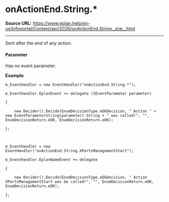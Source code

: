 # onActionEnd.String.*

**Source URL:** https://www.eplan.help/en-us/Infoportal/Content/api/2026/onActionEnd.String._star_.html

---

Sent after the end of any action.

#### **Parameter**

Has no event parameter.

**Example**

```
m_EventHandler = new EventHandler("onActionEnd.String.*");
m_EventHandler.EplanEvent += delegate (IEventParameter parameter)
{
    new Decider().Decide(EnumDecisionType.eOkDecision, " Action " + new EventParameterString(parameter).String + " was called!", "", EnumDecisionReturn.eOK, EnumDecisionReturn.eOK);
};

```

  

```
m_EventHandler = new EventHandler("onActionEnd.String.XPartsManagementStart");
m_EventHandler.EplanNameEvent += delegate
{
    new Decider().Decide(EnumDecisionType.eOkDecision, " Action XPartsManagementStart was be called!", "", EnumDecisionReturn.eOK, EnumDecisionReturn.eOK);
};

```